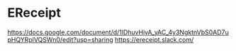 # EReceipt

https://docs.google.com/document/d/1lDhuvHiyA_yAC_4y3NgktnVbS0AD7upHQYRplVQSWn0/edit?usp=sharing
https://ereceipt.slack.com/


